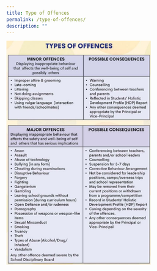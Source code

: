 ```yaml
---
title: Type of Offences
permalink: /type-of-offences/
description: ""
---
```



<img src="/images/Offences.jpeg" 
     style="width:75%">
